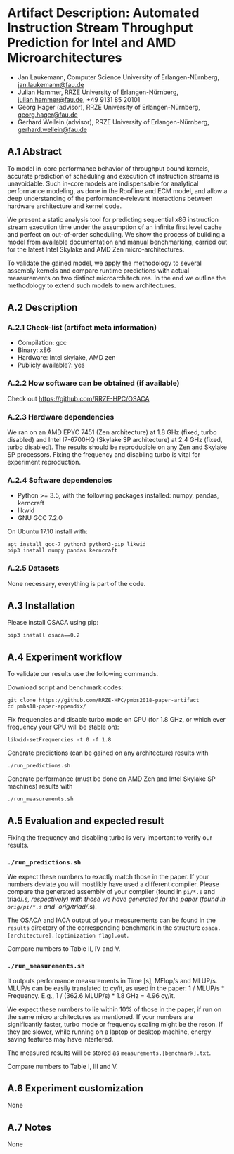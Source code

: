 # Artifact Description: Automated Instruction Stream Throughput Prediction for Intel and AMD Microarchitectures

* Jan Laukemann, Computer Science University of Erlangen-Nürnberg, jan.laukemann@fau.de
* Julian Hammer, RRZE University of Erlangen-Nürnberg, julian.hammer@fau.de, +49 9131 85 20101
* Georg Hager (advisor), RRZE University of Erlangen-Nürnberg, georg.hager@fau.de
* Gerhard Wellein (advisor), RRZE University of Erlangen-Nürnberg, gerhard.wellein@fau.de

## A.1 Abstract
To model in-core performance behavior of throughput bound kernels, accurate prediction of
scheduling and execution of instruction streams is unavoidable. Such in-core models are
indispensable for analytical performance modeling, as done in the Roofline and ECM model, and allow
a deep understanding of the performance-relevant interactions between hardware architecture and
kernel code.

We present a static analysis tool for predicting sequential x86 instruction stream execution time
under the assumption of an infinite first level cache and perfect on out-of-order scheduling. We
show the process of building a model from available documentation and manual benchmarking, carried
out for the latest Intel Skylake and AMD Zen micro-architectures.

To validate the gained model, we apply the methodology to several assembly kernels and compare
runtime predictions with actual measurements on two distinct microarchitectures. In the end we
outline the methodology to extend such models to new architectures.

## A.2 Description

### A.2.1 Check-list (artifact meta information)
- Compilation: gcc
- Binary: x86
- Hardware: Intel skylake, AMD zen
- Publicly available?: yes

### A.2.2 How software can be obtained (if available)
Check out https://github.com/RRZE-HPC/OSACA

### A.2.3 Hardware dependencies
We ran on an AMD EPYC 7451 (Zen architecture) at 1.8 GHz (fixed, turbo disabled) and Intel I7-6700HQ (Skylake SP architecture) at 2.4 GHz (fixed, turbo disabled). The results should be reproducible on any Zen and Skylake SP processors. Fixing the frequency and disabling turbo is vital for experiment reproduction.

### A.2.4 Software dependencies
* Python >= 3.5, with the following packages installed: numpy, pandas, kerncraft
* likwid
* GNU GCC 7.2.0

On Ubuntu 17.10 install with:
```
apt install gcc-7 python3 python3-pip likwid
pip3 install numpy pandas kerncraft
```

### A.2.5 Datasets
None necessary, everything is part of the code.

## A.3 Installation
Please install OSACA using pip:
```
pip3 install osaca==0.2
```

## A.4 Experiment workflow
To validate our results use the following commands.

Download script and benchmark codes:
```
git clone https://github.com/RRZE-HPC/pmbs2018-paper-artifact
cd pmbs18-paper-appendix/
```
Fix frequencies and disable turbo mode on CPU (for 1.8 GHz, or which ever frequency your CPU will be stable on):
```
likwid-setFrequencies -t 0 -f 1.8
```
Generate predictions (can be gained on any architecture) results with
```
./run_predictions.sh
```
Generate performance (must be done on AMD Zen and Intel Skylake SP machines) results with
```
./run_measurements.sh
```
## A.5 Evaluation and expected result
Fixing the frequency and disabling turbo is very important to verify our results.

### `./run_predictions.sh`

We expect these numbers to exactly match those in the paper. If your numbers deviate you will mostlikly have used a different compiler. Please compare the generated assembly of your compiler (found in `pi/*.s` and triad/*.s, respectively) with those we have generated for the paper (found in `orig/pi/*.s` and `orig/triad/*.s).

The OSACA and IACA output of your measurements can be found in the `results` directory of the corresponding benchmark in the structure `osaca.[architecture].[optimization flag].out`.

Compare numbers to Table II, IV and V.

### `./run_measurements.sh`
It outputs performance measurements in Time [s], MFlop/s and MLUP/s. MLUP/s can be easily translated to cy/it, as used in the paper: 1 / MLUP/s * Frequency. E.g., 1 / (362.6 MLUP/s) * 1.8 GHz = 4.96 cy/it.

We expect these numbers to lie within 10% of those in the paper, if run on the same micro architectures as mentioned. If your numbers are significantly faster, turbo mode or frequency scaling might be the reson. If they are slower, while running on a laptop or desktop machine, energy saving features may have interfered.

The measured results will be stored as `measurements.[benchmark].txt`.

Compare numbers to Table I, III and V.

## A.6 Experiment customization
None

## A.7 Notes
None
